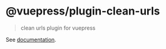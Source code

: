 # @vuepress/plugin-clean-urls

> clean urls plugin for vuepress

See [documentation](https://vuepress.vuejs.org/plugin/official/plugin-clean-urls.html).
